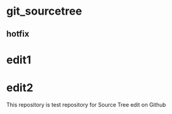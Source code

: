 # git_sourcetree
## hotfix
# edit1
# edit2
This repository is test repository for Source Tree
edit on Github

